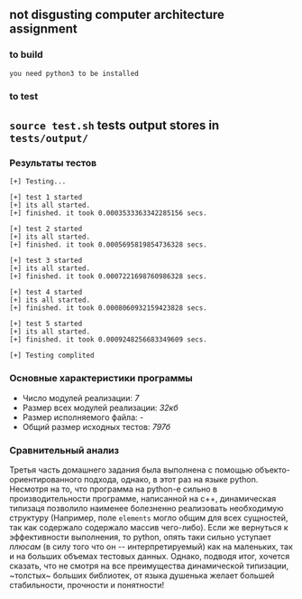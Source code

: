 ## not disgusting computer architecture assignment
### to build
```you need python3 to be installed```
### to test
```source test.sh```
tests output stores in `tests/output/`
---
### Результаты тестов
```
[+] Testing...

[+] test 1 started
[+] its all started.
[+] finished. it took 0.0003533363342285156 secs.

[+] test 2 started
[+] its all started.
[+] finished. it took 0.0005695819854736328 secs.

[+] test 3 started
[+] its all started.
[+] finished. it took 0.0007221698760986328 secs.

[+] test 4 started
[+] its all started.
[+] finished. it took 0.0008060932159423828 secs.

[+] test 5 started
[+] its all started.
[+] finished. it took 0.0009248256683349609 secs.

[+] Testing complited

```
### Основные характеристики программы
- Число модулей реализации: *7*
- Размер всех модулей реализации: *32кб*
- Размер исполняемого файла: *-*
- Общий размер исходных тестов: *797б*

### Сравнительный анализ

Третья часть домашнего задания была выполнена с помощью объекто-ориентированного подхода, однако, в этот раз
на языке python. Несмотря на то, что программа на python-е сильно в производительности программе, написанной на c++,
динамическая типизаця позволило наименее болезненно реализовать необходимую структуру (Например, поле `elements` могло 
общим для всех сущностей, так как содержало содержало массив чего-либо). Если же вернуться к эффективности выполнения, 
то python, опять таки сильно уступает *плюсам* (в силу того что он -- интерпретируемый) как на маленьких, так и на больших объемах тестовых данных. Однако, подводя итог,
хочется сказать, что не смотря на все преимущества динамической типизации, ~толстых~ больших библиотек, от языка душенька желает 
большей стабильности, прочности и понятности!

